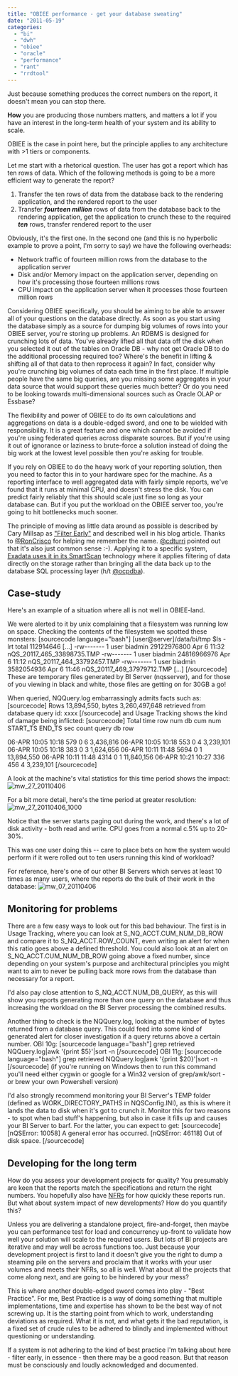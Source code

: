 ```yaml
---
title: "OBIEE performance - get your database sweating"
date: "2011-05-19"
categories: 
  - "bi"
  - "dwh"
  - "obiee"
  - "oracle"
  - "performance"
  - "rant"
  - "rrdtool"
---
```


Just because something produces the correct numbers on the report, it doesn't mean you can stop there.

**How** you are producing those numbers matters, and matters a lot if you have an interest in the long-term health of your system and its ability to scale.

OBIEE is the case in point here, but the principle applies to any architecture with >1 tiers or components.

Let me start with a rhetorical question. The user has got a report which has ten rows of data. Which of the following methods is going to be a more efficient way to generate the report?

1. Transfer the ten rows of data from the database back to the rendering application, and the rendered report to the user
2. Transfer _**fourteen million**_ rows of data from the database back to the rendering application, get the application to crunch these to the required _**ten**_ rows, transfer rendered report to the user

Obviously, it's the first one. In the second one (and this is no hyperbolic example to prove a point, I'm sorry to say) we have the following overheads:

- Network traffic of fourteen million rows from the database to the application server
- Disk and/or Memory impact on the application server, depending on how it's processing those fourteen millions rows
- CPU impact on the application server when it processes those fourteen million rows

Considering OBIEE specifically, you should be aiming to be able to answer all of your questions on the database directly. As soon as you start using the database simply as a source for dumping big volumes of rows into your OBIEE server, you're storing up problems. An RDBMS is designed for crunching lots of data. You've already lifted all that data off the disk when you selected it out of the tables on Oracle DB - why not get Oracle DB to do the additional processing required too? Where's the benefit in lifting & shifting all of that data to then reprocess it again? In fact, consider why you're crunching big volumes of data each time in the first place. If multiple people have the same big queries, are you missing some aggregates in your data source that would support these queries much better? Or do you need to be looking towards multi-dimensional sources such as Oracle OLAP or Essbase?

The flexibility and power of OBIEE to do its own calculations and aggregations on data is a double-edged sword, and one to be wielded with responsibility. It is a great feature and one which cannot be avoided if you're using federated queries across disparate sources. But if you're using it out of ignorance or laziness to brute-force a solution instead of doing the big work at the lowest level possible then you're asking for trouble.

If you rely on OBIEE to do the heavy work of your reporting solution, then you need to factor this in to your hardware spec for the machine. As a reporting interface to well aggregated data with fairly simple reports, we've found that it runs at minimal CPU, and doesn't stress the disk. You can predict fairly reliably that this should scale just fine so long as your database can. But if you put the workload on the OBIEE server too, you're going to hit bottlenecks much sooner.

The principle of moving as little data around as possible is described by Cary Millsap as ["Filter Early"](http://carymillsap.blogspot.com/2010/05/filter-early.html) and described well in his blog article. Thanks to [@RonCrisco](http://twitter.com/#!/RonCrisco/status/69087698840846336) for helping me remember the name. [@cdturri](http://twitter.com/#!/cdturri/status/69098484715896832) pointed out that it's also just common sense :-). Applying it to a specific system, [Exadata uses it in its SmartScan](http://kevinclosson.wordpress.com/2010/09/17/seven-fundamentals-everyone-should-know-about-exadata-before-attending-openworld-2010-sessions/) technology where it applies filtering of data directly on the storage rather than bringing all the data back up to the database SQL processing layer (h/t [@ocpdba](http://twitter.com/#!/ocpdba/status/69337651072864257)).

## Case-study

Here's an example of a situation where all is not well in OBIEE-land.

We were alerted to it by unix complaining that a filesystem was running low on space. Checking the contents of the filesystem we spotted these monsters: \[sourcecode language="bash"\] \[user@server\]/data/bi/tmp $ls -lrt total 112914646 \[...\] -rw------- 1 user biadmin 29122976800 Apr 6 11:32 nQS\_20117\_465\_33898735.TMP -rw------- 1 user biadmin 24816966976 Apr 6 11:12 nQS\_20117\_464\_33792457.TMP -rw------- 1 user biadmin 3582054936 Apr 6 11:46 nQS\_20117\_469\_37979712.TMP \[...\] \[/sourcecode\] These are temporary files generated by BI Server (nqsserver), and for those of you viewing in black and white, those files are getting on for 30GB a go!

When queried, NQQuery.log embarrassingly admits facts such as: \[sourcecode\] Rows 13,894,550, bytes 3,260,497,648 retrieved from database query id: xxxx \[/sourcecode\] and Usage Tracking shows the kind of damage being inflicted: \[sourcecode\] Total time row num db cum num START\_TS END\_TS sec count query db row

06-APR 10:05 10:18 579 0 6 3,436,816 06-APR 10:05 10:18 553 0 4 3,239,101 06-APR 10:05 10:18 383 0 3 1,624,656 06-APR 10:11 11:48 5694 0 1 13,894,550 06-APR 10:11 11:48 4314 0 1 11,840,156 06-APR 10:21 10:27 336 456 4 3,239,101 \[/sourcecode\]

A look at the machine's vital statistics for this time period shows the impact: ![](/images/rnm1978/mw_27_20110406.png "mw_27_20110406")

For a bit more detail, here's the time period at greater resolution: ![](/images/rnm1978/mw_27_20110406_1000.png "mw_27_20110406_1000")

Notice that the server starts paging out during the work, and there's a lot of disk activity - both read and write. CPU goes from a normal c.5% up to 20-30%.

This was one user doing this -- care to place bets on how the system would perform if it were rolled out to ten users running this kind of workload?

For reference, here's one of our other BI Servers which serves at least 10 times as many users, where the reports do the bulk of their work in the database: ![](/images/rnm1978/mw_07_20110406.png "mw_07_20110406")

## Monitoring for problems

There are a few easy ways to look out for this bad behaviour. The first is in Usage Tracking, where you can look at S\_NQ\_ACCT.CUM\_NUM\_DB\_ROW and compare it to S\_NQ\_ACCT.ROW\_COUNT, even writing an alert for when this ratio goes above a defined threshold. You could also look at an alert on S\_NQ\_ACCT.CUM\_NUM\_DB\_ROW going above a fixed number, since depending on your system's purpose and architectural principles you might want to aim to never be pulling back more rows from the database than necessary for a report.

I'd also pay close attention to S\_NQ\_ACCT.NUM\_DB\_QUERY, as this will show you reports generating more than one query on the database and thus increasing the workload on the BI Server processing the combined results.

Another thing to check is the NQQuery.log, looking at the number of bytes returned from a database query. This could feed into some kind of generated alert for closer investigation if a query returns above a certain number. OBI 10g: \[sourcecode language="bash"\] grep retrieved NQQuery.log|awk '{print $5}'|sort -n \[/sourcecode\] OBI 11g: \[sourcecode language="bash"\] grep retrieved NQQuery.log|awk '{print $20}'|sort -n \[/sourcecode\] (if you're running on Windows then to run this command you'll need either cygwin or google for a Win32 version of grep/awk/sort - or brew your own Powershell version)

I'd also strongly recommend monitoring your BI Server's TEMP folder (defined as WORK\_DIRECTORY\_PATHS in NQSConfig.INI), as this is where it lands the data to disk when it's got to crunch it. Monitor this for two reasons - to spot when bad stuff's happening, but also in case it fills up and causes your BI Server to barf. For the latter, you can expect to get: \[sourcecode\] \[nQSError: 10058\] A general error has occurred. \[nQSError: 46118\] Out of disk space. \[/sourcecode\]

## Developing for the long term

How do you assess your development projects for quality? You presumably are keen that the reports match the specifications and return the right numbers. You hopefully also have [NFRs](http://en.wikipedia.org/wiki/Non-functional_requirement) for how quickly these reports run. But what about system impact of new developments? How do you quantify this?

Unless you are delivering a standalone project, fire-and-forget, then maybe you can performance test for load and concurrency up-front to validate how well your solution will scale to the required users. But lots of BI projects are iterative and may well be across functions too. Just because your development project is first to land it doesn't give you the right to dump a steaming pile on the servers and proclaim that it works with your user volumes and meets their NFRs, so all is well. What about all the projects that come along next, and are going to be hindered by your mess?

This is where another double-edged sword comes into play - "Best Practice". For me, Best Practice is a way of doing something that multiple implementations, time and expertise has shown to be the best way of not screwing up. It is the starting point from which to work, understanding deviations as required. What it is not, and what gets it the bad reputation, is a fixed set of crude rules to be adhered to blindly and implemented without questioning or understanding.

If a system is not adhering to the kind of best practice I'm talking about here - filter early, in essence - then there may be a good reason. But that reason must be consciously and loudly acknowledged and documented.
